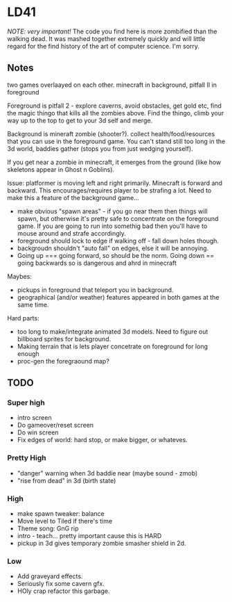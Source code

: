 # LD41

*NOTE: very important!* The code you find here is more zombified than the walking dead. It was mashed together extremely quickly and will little regard for the find history of the art of computer science. I'm sorry.  

## Notes

two games overlaayed on each other.
minecraft in background, pitfall II in foreground

Foreground is pitfall 2 - explore caverns, avoid obstacles, get gold etc, find the magic thingo that kills all the zombies above. Find the thingo, climb your way up to the top to get to your 3d self and merge.

Background is mineraft zombie (shooter?). collect health/food/resources that you can use in the foreground game. You can't stand still too long in the 3d world, baddies gather (stops you from just wedging yourself).

If you get near a zombie in minecraft, it emerges from the ground (like how skeletons appear in Ghost n Goblins).

Issue: platformer is moving left and right primarily. Minecraft is forward and backward. This encourages/requires player to be strafing a lot. Need to make this a feature of the background game...
  * make obvious "spawn areas" - if you go near them then things will spawn, but otherwise it's pretty safe to concentrate on the foreground game. If you are going to run into somethig bad then you'll have to mouse around and strafe accordingly.
  * foreground should lock to edge if walking off - fall down holes though.
  * backgroudn shouldn't "auto fall" on edges, else it will be annoying.
  * Going up === going forward, so should be the norm. Going down == going backwards so is dangerous and ahrd in minecraft

Maybes:
  * pickups in foreground that teleport you in background.
  * geographical (and/or weather) features appeared in both games at the same time.

Hard parts:
  * too long to make/integrate animated 3d models. Need to figure out billboard sprites for background.
  * Making terrain that is lets player concetrate on foreground for long enough
  * proc-gen the foregraound map?

## TODO

### Super high
  * intro screen
  * Do gameover/reset screen
  * Do win screen
  * Fix edges of world: hard stop, or make bigger, or whateves.

### Pretty High  
  * "danger" warning when 3d baddie near (maybe sound - zmob)
  * "rise from dead" in 3d (birth state)

### High
  * make spawn tweaker: balance
  * Move level to Tiled if there's time
  * Theme song: GnG rip
  * intro - teach... pretty important cause this is HARD
  * pickup in 3d gives temporary zombie smasher shield in 2d.

### Low
  * Add graveyard effects.
  * Seriously fix some cavern gfx.
  * HOly crap refactor this garbage.
